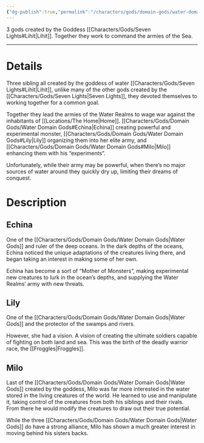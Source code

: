 ```yaml
---
{"dg-publish":true,"permalink":"/characters/gods/domain-gods/water-domain-gods/","tags":["Character/God"]}
---
```


3 gods created by the Goddess [[Characters/Gods/Seven Lights#Lihit\|Lihit]]. Together they work to command the armies of the Sea.

---
# Details
Three sibling all created by the goddess of water [[Characters/Gods/Seven Lights#Lihit\|Lihit]], unlike many of the other gods created by the [[Characters/Gods/Seven Lights\|Seven Lights]], they devoted themselves to working together for a common goal.

Together they lead the armies of the Water Realms to wage war against the inhabitants of [[Locations/The Home\|Home]]. [[Characters/Gods/Domain Gods/Water Domain Gods#Echina\|Echina]] creating powerful and experimental monster, [[Characters/Gods/Domain Gods/Water Domain Gods#Lily\|Lily]] organizing them into her elite army, and [[Characters/Gods/Domain Gods/Water Domain Gods#Milo\|Milo]] enhancing them with his “experiments”.

Unfortunately, while their army may be powerful, when there’s no major sources of water around they quickly dry up, limiting their dreams of conquest. 

# Description
## Echina
One of the [[Characters/Gods/Domain Gods/Water Domain Gods\|Water Gods]] and ruler of the deep oceans. In the dark depths of the oceans, Echina noticed the unique adaptations of the creatures living there, and began taking an interest in making some of her own.

Echina has become a sort of “Mother of Monsters”, making experimental new creatures to lurk in the ocean’s depths, and supplying the Water Realms‘ army with new threats.

## Lily
One of the [[Characters/Gods/Domain Gods/Water Domain Gods\|Water Gods]] and the protector of the swamps and rivers. 

However, she had a vision. A vision of creating the ultimate soldiers capable of fighting on both land and sea. This was the birth of the deadly warrior race, the [[Froggles\|Froggles]].

## Milo
Last of the [[Characters/Gods/Domain Gods/Water Domain Gods\|Water Gods]] created by the goddess, Milo was far more interested in the water stored in the living creatures of the world. He learned to use and manipulate it, taking control of the creatures from both his siblings and their rivals. From there he would modify the creatures to draw out their true potential.

While the three [[Characters/Gods/Domain Gods/Water Domain Gods\|Water Gods]] do have a strong alliance, Milo has shown a much greater interest in moving behind his sisters backs.